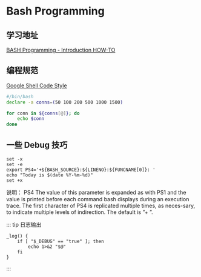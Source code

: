 # Bash Programming


## 学习地址

[BASH Programming - Introduction HOW-TO](http://tldp.org/HOWTO/Bash-Prog-Intro-HOWTO.html)


## 编程规范

[Google Shell Code Style](https://google.github.io/styleguide/shell.xml)


```bash
#/bin/bash
declare -a conns=(50 100 200 500 1000 1500)

for conn in ${conns[@]}; do 
    echo $conn
done
```

## 一些 Debug 技巧

```
set -x
set -e
export PS4='+${BASH_SOURCE}:${LINENO}:${FUNCNAME[0]}: '
echo "Today is $(date %Y-%m-%d)"
set +x
```
说明： PS4 The value of this parameter is expanded as with PS1 and the value is printed before each command bash displays during an execution trace. The first character of PS4 is replicated multiple times, as neces-sary, to indicate multiple levels of indirection. The default is ”+ ”.


::: tip
日志输出

```
_log() {
    if [ "$_DEBUG" == "true" ]; then
        echo 1>&2 "$@"
    fi
}

```
:::
